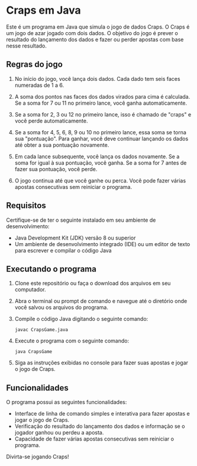 # Craps em Java

Este é um programa em Java que simula o jogo de dados Craps. O Craps é um jogo de azar jogado com dois dados. O objetivo do jogo é prever o resultado do lançamento dos dados e fazer ou perder apostas com base nesse resultado.

## Regras do jogo

1. No início do jogo, você lança dois dados. Cada dado tem seis faces numeradas de 1 a 6.

2. A soma dos pontos nas faces dos dados virados para cima é calculada. Se a soma for 7 ou 11 no primeiro lance, você ganha automaticamente.

3. Se a soma for 2, 3 ou 12 no primeiro lance, isso é chamado de "craps" e você perde automaticamente.

4. Se a soma for 4, 5, 6, 8, 9 ou 10 no primeiro lance, essa soma se torna sua "pontuação". Para ganhar, você deve continuar lançando os dados até obter a sua pontuação novamente.

5. Em cada lance subsequente, você lança os dados novamente. Se a soma for igual à sua pontuação, você ganha. Se a soma for 7 antes de fazer sua pontuação, você perde.

6. O jogo continua até que você ganhe ou perca. Você pode fazer várias apostas consecutivas sem reiniciar o programa.

## Requisitos

Certifique-se de ter o seguinte instalado em seu ambiente de desenvolvimento:

- Java Development Kit (JDK) versão 8 ou superior
- Um ambiente de desenvolvimento integrado (IDE) ou um editor de texto para escrever e compilar o código Java

## Executando o programa

1. Clone este repositório ou faça o download dos arquivos em seu computador.
2. Abra o terminal ou prompt de comando e navegue até o diretório onde você salvou os arquivos do programa.
3. Compile o código Java digitando o seguinte comando:

   ```
   javac CrapsGame.java
   ```

4. Execute o programa com o seguinte comando:

   ```
   java CrapsGame
   ```

5. Siga as instruções exibidas no console para fazer suas apostas e jogar o jogo de Craps.

## Funcionalidades

O programa possui as seguintes funcionalidades:

- Interface de linha de comando simples e interativa para fazer apostas e jogar o jogo de Craps.
- Verificação do resultado do lançamento dos dados e informação se o jogador ganhou ou perdeu a aposta.
- Capacidade de fazer várias apostas consecutivas sem reiniciar o programa.



Divirta-se jogando Craps!